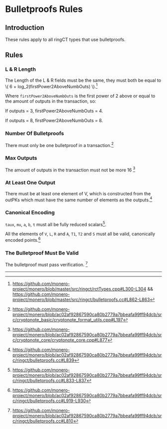 # Bulletproofs Rules

## Introduction

These rules apply to all ringCT types that use bulletproofs.

## Rules

### L & R Length

The Length of the L & R fields must be the same, they must both be equal to \\( 6 + log_2(firstPower2AboveNumbOuts) \\).[^L-R-Size]

Where `firstPower2AboveNumbOuts` is the first power of 2 above or equal to the amount of outputs in the transaction, so:

If outputs = 3, firstPower2AboveNumbOuts = 4.

If outputs = 8, firstPower2AboveNumbOuts = 8.

### Number Of Bulletproofs

There must only be one bulletproof in a transaction.[^one-bulletproof]

### Max Outputs

The amount of outputs in the transaction must not be more 16 [^max-outputs]

### At Least One Output

There must be at least one element of V, which is constructed from the outPKs which must have the same number of elements as the outputs.[^one-out]

### Canonical Encoding

`taux`, `mu`, `a`, `b`, `t` must all be fully reduced scalars[^canonical-scalars].

All the elements of `V`, `L`, `R` and `A`, `T1`, `T2` and `S` must all be valid, canonically encoded points.[^canonical-points]

### The Bulletproof Must Be Valid

The bulletproof must pass verification. [^bulletproof-valid]

---

[^L-R-Size]: <https://github.com/monero-project/monero/blob/master/src/ringct/rctTypes.cpp#L300-L304> && <https://github.com/monero-project/monero/blob/master/src/ringct/bulletproofs.cc#L862-L863>

[^one-bulletproof]: <https://github.com/monero-project/monero/blob/ac02af92867590ca80b2779a7bbeafa99ff94dcb/src/cryptonote_basic/cryptonote_format_utils.cpp#L197>

[^max-outputs]: <https://github.com/monero-project/monero/blob/ac02af92867590ca80b2779a7bbeafa99ff94dcb/src/cryptonote_core/cryptonote_core.cpp#L877>

[^one-out]: <https://github.com/monero-project/monero/blob/ac02af92867590ca80b2779a7bbeafa99ff94dcb/src/ringct/bulletproofs.cc#L839>

[^canonical-scalars]: <https://github.com/monero-project/monero/blob/ac02af92867590ca80b2779a7bbeafa99ff94dcb/src/ringct/bulletproofs.cc#L833-L837>

[^canonical-points]: <https://github.com/monero-project/monero/blob/ac02af92867590ca80b2779a7bbeafa99ff94dcb/src/ringct/bulletproofs.cc#L919-L930>

[^bulletproof-valid]: <https://github.com/monero-project/monero/blob/ac02af92867590ca80b2779a7bbeafa99ff94dcb/src/ringct/bulletproofs.cc#L810>
